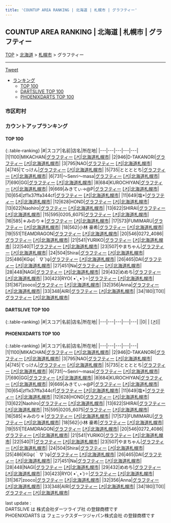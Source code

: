 ```yaml
---
title: 'COUNTUP AREA RANKING | 北海道 | 札幌市 | グラフティー'
---
```

## COUNTUP AREA RANKING | 北海道 | 札幌市 | グラフティー

[TOP](/darts/rank/) > [北海道](/darts/rank/北海道/) > [札幌市](/darts/rank/北海道/札幌市/) > グラフティー

___

<a href="https://twitter.com/share?ref_src=twsrc%5Etfw" data-text="COUNTUP AREA RANKING | 北海道札幌市グラフティー" class="twitter-share-button" data-hashtags="DARTSLIVE,PHOENIXDARTS,darts,ダーツ" data-show-count="false">Tweet</a>

* [ランキング](#カウントアップランキング)
    * [TOP 100](#top-100)
    * [DARTSLIVE TOP 100](#dartslive-top-100)
    * [PHOENIXDARTS TOP 100](#phoenixdarts-top-100)

### 市区町村

<ul>

</ul>

### カウントアップランキング

#### TOP 100



{:.table-ranking}
|#|スコア|名前|店名|所在地|
|---|---|---|---|---|
|1|1100|<span class="rank-name-pd">MIKACHAN</span>|<a href="/darts/rank/shops/10768.html">グラフティー</a> <a href="https://vs.phoenixdarts.com/jp/shop/shopDetailInfo/s_10768?s_seq=10768">[↗]</a>|<a href="/darts/rank/北海道/札幌市">北海道札幌市</a>|
|2|946|<span class="rank-name-pd">D-TAKANORI</span>|<a href="/darts/rank/shops/10768.html">グラフティー</a> <a href="https://vs.phoenixdarts.com/jp/shop/shopDetailInfo/s_10768?s_seq=10768">[↗]</a>|<a href="/darts/rank/北海道/札幌市">北海道札幌市</a>|
|3|795|<span class="rank-name-pd">NAO</span>|<a href="/darts/rank/shops/10768.html">グラフティー</a> <a href="https://vs.phoenixdarts.com/jp/shop/shopDetailInfo/s_10768?s_seq=10768">[↗]</a>|<a href="/darts/rank/北海道/札幌市">北海道札幌市</a>|
|4|745|<span class="rank-name-pd">てっけん</span>|<a href="/darts/rank/shops/10768.html">グラフティー</a> <a href="https://vs.phoenixdarts.com/jp/shop/shopDetailInfo/s_10768?s_seq=10768">[↗]</a>|<a href="/darts/rank/北海道/札幌市">北海道札幌市</a>|
|5|735|<span class="rank-name-pd">ととととち</span>|<a href="/darts/rank/shops/10768.html">グラフティー</a> <a href="https://vs.phoenixdarts.com/jp/shop/shopDetailInfo/s_10768?s_seq=10768">[↗]</a>|<a href="/darts/rank/北海道/札幌市">北海道札幌市</a>|
|6|731|<span class="rank-name-pd">〜Senri〜masa</span>|<a href="/darts/rank/shops/10768.html">グラフティー</a> <a href="https://vs.phoenixdarts.com/jp/shop/shopDetailInfo/s_10768?s_seq=10768">[↗]</a>|<a href="/darts/rank/北海道/札幌市">北海道札幌市</a>|
|7|690|<span class="rank-name-pd">GG</span>|<a href="/darts/rank/shops/10768.html">グラフティー</a> <a href="https://vs.phoenixdarts.com/jp/shop/shopDetailInfo/s_10768?s_seq=10768">[↗]</a>|<a href="/darts/rank/北海道/札幌市">北海道札幌市</a>|
|8|684|<span class="rank-name-pd">KUROCHIYAN</span>|<a href="/darts/rank/shops/10768.html">グラフティー</a> <a href="https://vs.phoenixdarts.com/jp/shop/shopDetailInfo/s_10768?s_seq=10768">[↗]</a>|<a href="/darts/rank/北海道/札幌市">北海道札幌市</a>|
|9|669|<span class="rank-name-pd">みきてぃ→@P</span>|<a href="/darts/rank/shops/10768.html">グラフティー</a> <a href="https://vs.phoenixdarts.com/jp/shop/shopDetailInfo/s_10768?s_seq=10768">[↗]</a>|<a href="/darts/rank/北海道/札幌市">北海道札幌市</a>|
|10|654|<span class="rank-name-pd">zf1x37ffa344cf</span>|<a href="/darts/rank/shops/10768.html">グラフティー</a> <a href="https://vs.phoenixdarts.com/jp/shop/shopDetailInfo/s_10768?s_seq=10768">[↗]</a>|<a href="/darts/rank/北海道/札幌市">北海道札幌市</a>|
|11|649|<span class="rank-name-pd">塩*</span>|<a href="/darts/rank/shops/10768.html">グラフティー</a> <a href="https://vs.phoenixdarts.com/jp/shop/shopDetailInfo/s_10768?s_seq=10768">[↗]</a>|<a href="/darts/rank/北海道/札幌市">北海道札幌市</a>|
|12|628|<span class="rank-name-pd">HOND</span>|<a href="/darts/rank/shops/10768.html">グラフティー</a> <a href="https://vs.phoenixdarts.com/jp/shop/shopDetailInfo/s_10768?s_seq=10768">[↗]</a>|<a href="/darts/rank/北海道/札幌市">北海道札幌市</a>|
|13|622|<span class="rank-name-pd">Naohiro</span>|<a href="/darts/rank/shops/10768.html">グラフティー</a> <a href="https://vs.phoenixdarts.com/jp/shop/shopDetailInfo/s_10768?s_seq=10768">[↗]</a>|<a href="/darts/rank/北海道/札幌市">北海道札幌市</a>|
|13|622|<span class="rank-name-pd">SHIRAI</span>|<a href="/darts/rank/shops/10768.html">グラフティー</a> <a href="https://vs.phoenixdarts.com/jp/shop/shopDetailInfo/s_10768?s_seq=10768">[↗]</a>|<a href="/darts/rank/北海道/札幌市">北海道札幌市</a>|
|15|595|<span class="rank-name-pd">0205_6075</span>|<a href="/darts/rank/shops/10768.html">グラフティー</a> <a href="https://vs.phoenixdarts.com/jp/shop/shopDetailInfo/s_10768?s_seq=10768">[↗]</a>|<a href="/darts/rank/北海道/札幌市">北海道札幌市</a>|
|16|585|<span class="rank-name-pd">＊みのり＊</span>|<a href="/darts/rank/shops/10768.html">グラフティー</a> <a href="https://vs.phoenixdarts.com/jp/shop/shopDetailInfo/s_10768?s_seq=10768">[↗]</a>|<a href="/darts/rank/北海道/札幌市">北海道札幌市</a>|
|17|573|<span class="rank-name-pd">FUMIMARU</span>|<a href="/darts/rank/shops/10768.html">グラフティー</a> <a href="https://vs.phoenixdarts.com/jp/shop/shopDetailInfo/s_10768?s_seq=10768">[↗]</a>|<a href="/darts/rank/北海道/札幌市">北海道札幌市</a>|
|18|562|<span class="rank-name-pd">小林 豪希</span>|<a href="/darts/rank/shops/10768.html">グラフティー</a> <a href="https://vs.phoenixdarts.com/jp/shop/shopDetailInfo/s_10768?s_seq=10768">[↗]</a>|<a href="/darts/rank/北海道/札幌市">北海道札幌市</a>|
|19|551|<span class="rank-name-pd">TEAMDRAGON</span>|<a href="/darts/rank/shops/10768.html">グラフティー</a> <a href="https://vs.phoenixdarts.com/jp/shop/shopDetailInfo/s_10768?s_seq=10768">[↗]</a>|<a href="/darts/rank/北海道/札幌市">北海道札幌市</a>|
|20|546|<span class="rank-name-pd">0272_4086</span>|<a href="/darts/rank/shops/10768.html">グラフティー</a> <a href="https://vs.phoenixdarts.com/jp/shop/shopDetailInfo/s_10768?s_seq=10768">[↗]</a>|<a href="/darts/rank/北海道/札幌市">北海道札幌市</a>|
|21|541|<span class="rank-name-pd">YURIKO</span>|<a href="/darts/rank/shops/10768.html">グラフティー</a> <a href="https://vs.phoenixdarts.com/jp/shop/shopDetailInfo/s_10768?s_seq=10768">[↗]</a>|<a href="/darts/rank/北海道/札幌市">北海道札幌市</a>|
|22|540|<span class="rank-name-pd">T</span>|<a href="/darts/rank/shops/10768.html">グラフティー</a> <a href="https://vs.phoenixdarts.com/jp/shop/shopDetailInfo/s_10768?s_seq=10768">[↗]</a>|<a href="/darts/rank/北海道/札幌市">北海道札幌市</a>|
|23|507|<span class="rank-name-pd">やまちゃん</span>|<a href="/darts/rank/shops/10768.html">グラフティー</a> <a href="https://vs.phoenixdarts.com/jp/shop/shopDetailInfo/s_10768?s_seq=10768">[↗]</a>|<a href="/darts/rank/北海道/札幌市">北海道札幌市</a>|
|24|504|<span class="rank-name-pd">Shirai</span>|<a href="/darts/rank/shops/10768.html">グラフティー</a> <a href="https://vs.phoenixdarts.com/jp/shop/shopDetailInfo/s_10768?s_seq=10768">[↗]</a>|<a href="/darts/rank/北海道/札幌市">北海道札幌市</a>|
|25|486|<span class="rank-name-pd">KGψ(｀∇´)ψ</span>|<a href="/darts/rank/shops/10768.html">グラフティー</a> <a href="https://vs.phoenixdarts.com/jp/shop/shopDetailInfo/s_10768?s_seq=10768">[↗]</a>|<a href="/darts/rank/北海道/札幌市">北海道札幌市</a>|
|26|465|<span class="rank-name-pd">DAI</span>|<a href="/darts/rank/shops/10768.html">グラフティー</a> <a href="https://vs.phoenixdarts.com/jp/shop/shopDetailInfo/s_10768?s_seq=10768">[↗]</a>|<a href="/darts/rank/北海道/札幌市">北海道札幌市</a>|
|27|451|<span class="rank-name-pd">Na</span>|<a href="/darts/rank/shops/10768.html">グラフティー</a> <a href="https://vs.phoenixdarts.com/jp/shop/shopDetailInfo/s_10768?s_seq=10768">[↗]</a>|<a href="/darts/rank/北海道/札幌市">北海道札幌市</a>|
|28|448|<span class="rank-name-pd">NAGI</span>|<a href="/darts/rank/shops/10768.html">グラフティー</a> <a href="https://vs.phoenixdarts.com/jp/shop/shopDetailInfo/s_10768?s_seq=10768">[↗]</a>|<a href="/darts/rank/北海道/札幌市">北海道札幌市</a>|
|29|432|<span class="rank-name-pd">めめち</span>|<a href="/darts/rank/shops/10768.html">グラフティー</a> <a href="https://vs.phoenixdarts.com/jp/shop/shopDetailInfo/s_10768?s_seq=10768">[↗]</a>|<a href="/darts/rank/北海道/札幌市">北海道札幌市</a>|
|30|423|<span class="rank-name-pd">RYO( •̀ .̫ •́ )✧</span>|<a href="/darts/rank/shops/10768.html">グラフティー</a> <a href="https://vs.phoenixdarts.com/jp/shop/shopDetailInfo/s_10768?s_seq=10768">[↗]</a>|<a href="/darts/rank/北海道/札幌市">北海道札幌市</a>|
|31|367|<span class="rank-name-pd">zooco</span>|<a href="/darts/rank/shops/10768.html">グラフティー</a> <a href="https://vs.phoenixdarts.com/jp/shop/shopDetailInfo/s_10768?s_seq=10768">[↗]</a>|<a href="/darts/rank/北海道/札幌市">北海道札幌市</a>|
|32|356|<span class="rank-name-pd">Anna</span>|<a href="/darts/rank/shops/10768.html">グラフティー</a> <a href="https://vs.phoenixdarts.com/jp/shop/shopDetailInfo/s_10768?s_seq=10768">[↗]</a>|<a href="/darts/rank/北海道/札幌市">北海道札幌市</a>|
|33|348|<span class="rank-name-pd">AIRI</span>|<a href="/darts/rank/shops/10768.html">グラフティー</a> <a href="https://vs.phoenixdarts.com/jp/shop/shopDetailInfo/s_10768?s_seq=10768">[↗]</a>|<a href="/darts/rank/北海道/札幌市">北海道札幌市</a>|
|34|180|<span class="rank-name-pd">[T0I]</span>|<a href="/darts/rank/shops/10768.html">グラフティー</a> <a href="https://vs.phoenixdarts.com/jp/shop/shopDetailInfo/s_10768?s_seq=10768">[↗]</a>|<a href="/darts/rank/北海道/札幌市">北海道札幌市</a>|


#### DARTSLIVE TOP 100



{:.table-ranking}
|#|スコア|名前|店名|所在地|
|---|---|---|---|---|
||0|<span class="rank-name-dl"> </span>|<a href="/darts/rank/shops/.html"></a> <a href="">[↗]</a>|<a href="/darts/rank//"></a>|


#### PHOENIXDARTS TOP 100



{:.table-ranking}
|#|スコア|名前|店名|所在地|
|---|---|---|---|---|
|1|1100|<span class="rank-name-pd">MIKACHAN</span>|<a href="/darts/rank/shops/10768.html">グラフティー</a> <a href="https://vs.phoenixdarts.com/jp/shop/shopDetailInfo/s_10768?s_seq=10768">[↗]</a>|<a href="/darts/rank/北海道/札幌市">北海道札幌市</a>|
|2|946|<span class="rank-name-pd">D-TAKANORI</span>|<a href="/darts/rank/shops/10768.html">グラフティー</a> <a href="https://vs.phoenixdarts.com/jp/shop/shopDetailInfo/s_10768?s_seq=10768">[↗]</a>|<a href="/darts/rank/北海道/札幌市">北海道札幌市</a>|
|3|795|<span class="rank-name-pd">NAO</span>|<a href="/darts/rank/shops/10768.html">グラフティー</a> <a href="https://vs.phoenixdarts.com/jp/shop/shopDetailInfo/s_10768?s_seq=10768">[↗]</a>|<a href="/darts/rank/北海道/札幌市">北海道札幌市</a>|
|4|745|<span class="rank-name-pd">てっけん</span>|<a href="/darts/rank/shops/10768.html">グラフティー</a> <a href="https://vs.phoenixdarts.com/jp/shop/shopDetailInfo/s_10768?s_seq=10768">[↗]</a>|<a href="/darts/rank/北海道/札幌市">北海道札幌市</a>|
|5|735|<span class="rank-name-pd">ととととち</span>|<a href="/darts/rank/shops/10768.html">グラフティー</a> <a href="https://vs.phoenixdarts.com/jp/shop/shopDetailInfo/s_10768?s_seq=10768">[↗]</a>|<a href="/darts/rank/北海道/札幌市">北海道札幌市</a>|
|6|731|<span class="rank-name-pd">〜Senri〜masa</span>|<a href="/darts/rank/shops/10768.html">グラフティー</a> <a href="https://vs.phoenixdarts.com/jp/shop/shopDetailInfo/s_10768?s_seq=10768">[↗]</a>|<a href="/darts/rank/北海道/札幌市">北海道札幌市</a>|
|7|690|<span class="rank-name-pd">GG</span>|<a href="/darts/rank/shops/10768.html">グラフティー</a> <a href="https://vs.phoenixdarts.com/jp/shop/shopDetailInfo/s_10768?s_seq=10768">[↗]</a>|<a href="/darts/rank/北海道/札幌市">北海道札幌市</a>|
|8|684|<span class="rank-name-pd">KUROCHIYAN</span>|<a href="/darts/rank/shops/10768.html">グラフティー</a> <a href="https://vs.phoenixdarts.com/jp/shop/shopDetailInfo/s_10768?s_seq=10768">[↗]</a>|<a href="/darts/rank/北海道/札幌市">北海道札幌市</a>|
|9|669|<span class="rank-name-pd">みきてぃ→@P</span>|<a href="/darts/rank/shops/10768.html">グラフティー</a> <a href="https://vs.phoenixdarts.com/jp/shop/shopDetailInfo/s_10768?s_seq=10768">[↗]</a>|<a href="/darts/rank/北海道/札幌市">北海道札幌市</a>|
|10|654|<span class="rank-name-pd">zf1x37ffa344cf</span>|<a href="/darts/rank/shops/10768.html">グラフティー</a> <a href="https://vs.phoenixdarts.com/jp/shop/shopDetailInfo/s_10768?s_seq=10768">[↗]</a>|<a href="/darts/rank/北海道/札幌市">北海道札幌市</a>|
|11|649|<span class="rank-name-pd">塩*</span>|<a href="/darts/rank/shops/10768.html">グラフティー</a> <a href="https://vs.phoenixdarts.com/jp/shop/shopDetailInfo/s_10768?s_seq=10768">[↗]</a>|<a href="/darts/rank/北海道/札幌市">北海道札幌市</a>|
|12|628|<span class="rank-name-pd">HOND</span>|<a href="/darts/rank/shops/10768.html">グラフティー</a> <a href="https://vs.phoenixdarts.com/jp/shop/shopDetailInfo/s_10768?s_seq=10768">[↗]</a>|<a href="/darts/rank/北海道/札幌市">北海道札幌市</a>|
|13|622|<span class="rank-name-pd">Naohiro</span>|<a href="/darts/rank/shops/10768.html">グラフティー</a> <a href="https://vs.phoenixdarts.com/jp/shop/shopDetailInfo/s_10768?s_seq=10768">[↗]</a>|<a href="/darts/rank/北海道/札幌市">北海道札幌市</a>|
|13|622|<span class="rank-name-pd">SHIRAI</span>|<a href="/darts/rank/shops/10768.html">グラフティー</a> <a href="https://vs.phoenixdarts.com/jp/shop/shopDetailInfo/s_10768?s_seq=10768">[↗]</a>|<a href="/darts/rank/北海道/札幌市">北海道札幌市</a>|
|15|595|<span class="rank-name-pd">0205_6075</span>|<a href="/darts/rank/shops/10768.html">グラフティー</a> <a href="https://vs.phoenixdarts.com/jp/shop/shopDetailInfo/s_10768?s_seq=10768">[↗]</a>|<a href="/darts/rank/北海道/札幌市">北海道札幌市</a>|
|16|585|<span class="rank-name-pd">＊みのり＊</span>|<a href="/darts/rank/shops/10768.html">グラフティー</a> <a href="https://vs.phoenixdarts.com/jp/shop/shopDetailInfo/s_10768?s_seq=10768">[↗]</a>|<a href="/darts/rank/北海道/札幌市">北海道札幌市</a>|
|17|573|<span class="rank-name-pd">FUMIMARU</span>|<a href="/darts/rank/shops/10768.html">グラフティー</a> <a href="https://vs.phoenixdarts.com/jp/shop/shopDetailInfo/s_10768?s_seq=10768">[↗]</a>|<a href="/darts/rank/北海道/札幌市">北海道札幌市</a>|
|18|562|<span class="rank-name-pd">小林 豪希</span>|<a href="/darts/rank/shops/10768.html">グラフティー</a> <a href="https://vs.phoenixdarts.com/jp/shop/shopDetailInfo/s_10768?s_seq=10768">[↗]</a>|<a href="/darts/rank/北海道/札幌市">北海道札幌市</a>|
|19|551|<span class="rank-name-pd">TEAMDRAGON</span>|<a href="/darts/rank/shops/10768.html">グラフティー</a> <a href="https://vs.phoenixdarts.com/jp/shop/shopDetailInfo/s_10768?s_seq=10768">[↗]</a>|<a href="/darts/rank/北海道/札幌市">北海道札幌市</a>|
|20|546|<span class="rank-name-pd">0272_4086</span>|<a href="/darts/rank/shops/10768.html">グラフティー</a> <a href="https://vs.phoenixdarts.com/jp/shop/shopDetailInfo/s_10768?s_seq=10768">[↗]</a>|<a href="/darts/rank/北海道/札幌市">北海道札幌市</a>|
|21|541|<span class="rank-name-pd">YURIKO</span>|<a href="/darts/rank/shops/10768.html">グラフティー</a> <a href="https://vs.phoenixdarts.com/jp/shop/shopDetailInfo/s_10768?s_seq=10768">[↗]</a>|<a href="/darts/rank/北海道/札幌市">北海道札幌市</a>|
|22|540|<span class="rank-name-pd">T</span>|<a href="/darts/rank/shops/10768.html">グラフティー</a> <a href="https://vs.phoenixdarts.com/jp/shop/shopDetailInfo/s_10768?s_seq=10768">[↗]</a>|<a href="/darts/rank/北海道/札幌市">北海道札幌市</a>|
|23|507|<span class="rank-name-pd">やまちゃん</span>|<a href="/darts/rank/shops/10768.html">グラフティー</a> <a href="https://vs.phoenixdarts.com/jp/shop/shopDetailInfo/s_10768?s_seq=10768">[↗]</a>|<a href="/darts/rank/北海道/札幌市">北海道札幌市</a>|
|24|504|<span class="rank-name-pd">Shirai</span>|<a href="/darts/rank/shops/10768.html">グラフティー</a> <a href="https://vs.phoenixdarts.com/jp/shop/shopDetailInfo/s_10768?s_seq=10768">[↗]</a>|<a href="/darts/rank/北海道/札幌市">北海道札幌市</a>|
|25|486|<span class="rank-name-pd">KGψ(｀∇´)ψ</span>|<a href="/darts/rank/shops/10768.html">グラフティー</a> <a href="https://vs.phoenixdarts.com/jp/shop/shopDetailInfo/s_10768?s_seq=10768">[↗]</a>|<a href="/darts/rank/北海道/札幌市">北海道札幌市</a>|
|26|465|<span class="rank-name-pd">DAI</span>|<a href="/darts/rank/shops/10768.html">グラフティー</a> <a href="https://vs.phoenixdarts.com/jp/shop/shopDetailInfo/s_10768?s_seq=10768">[↗]</a>|<a href="/darts/rank/北海道/札幌市">北海道札幌市</a>|
|27|451|<span class="rank-name-pd">Na</span>|<a href="/darts/rank/shops/10768.html">グラフティー</a> <a href="https://vs.phoenixdarts.com/jp/shop/shopDetailInfo/s_10768?s_seq=10768">[↗]</a>|<a href="/darts/rank/北海道/札幌市">北海道札幌市</a>|
|28|448|<span class="rank-name-pd">NAGI</span>|<a href="/darts/rank/shops/10768.html">グラフティー</a> <a href="https://vs.phoenixdarts.com/jp/shop/shopDetailInfo/s_10768?s_seq=10768">[↗]</a>|<a href="/darts/rank/北海道/札幌市">北海道札幌市</a>|
|29|432|<span class="rank-name-pd">めめち</span>|<a href="/darts/rank/shops/10768.html">グラフティー</a> <a href="https://vs.phoenixdarts.com/jp/shop/shopDetailInfo/s_10768?s_seq=10768">[↗]</a>|<a href="/darts/rank/北海道/札幌市">北海道札幌市</a>|
|30|423|<span class="rank-name-pd">RYO( •̀ .̫ •́ )✧</span>|<a href="/darts/rank/shops/10768.html">グラフティー</a> <a href="https://vs.phoenixdarts.com/jp/shop/shopDetailInfo/s_10768?s_seq=10768">[↗]</a>|<a href="/darts/rank/北海道/札幌市">北海道札幌市</a>|
|31|367|<span class="rank-name-pd">zooco</span>|<a href="/darts/rank/shops/10768.html">グラフティー</a> <a href="https://vs.phoenixdarts.com/jp/shop/shopDetailInfo/s_10768?s_seq=10768">[↗]</a>|<a href="/darts/rank/北海道/札幌市">北海道札幌市</a>|
|32|356|<span class="rank-name-pd">Anna</span>|<a href="/darts/rank/shops/10768.html">グラフティー</a> <a href="https://vs.phoenixdarts.com/jp/shop/shopDetailInfo/s_10768?s_seq=10768">[↗]</a>|<a href="/darts/rank/北海道/札幌市">北海道札幌市</a>|
|33|348|<span class="rank-name-pd">AIRI</span>|<a href="/darts/rank/shops/10768.html">グラフティー</a> <a href="https://vs.phoenixdarts.com/jp/shop/shopDetailInfo/s_10768?s_seq=10768">[↗]</a>|<a href="/darts/rank/北海道/札幌市">北海道札幌市</a>|
|34|180|<span class="rank-name-pd">[T0I]</span>|<a href="/darts/rank/shops/10768.html">グラフティー</a> <a href="https://vs.phoenixdarts.com/jp/shop/shopDetailInfo/s_10768?s_seq=10768">[↗]</a>|<a href="/darts/rank/北海道/札幌市">北海道札幌市</a>|


<div class="footer border-top border-gray-light mt-5 pt-3 text-right text-gray">
    last update : <span style="font-weight: italic" id="foot_last_modified"></span><br />
    DARTSLIVE は 株式会社ダーツライブ社 の登録商標です<br />
    PHOENIXDARTS は フェニックスダーツジャパン株式会社 の登録商標です<br />
</div>

<script src="https://cdnjs.cloudflare.com/ajax/libs/jquery.tablesorter/2.31.3/js/jquery.tablesorter.min.js" integrity="sha512-qzgd5cYSZcosqpzpn7zF2ZId8f/8CHmFKZ8j7mU4OUXTNRd5g+ZHBPsgKEwoqxCtdQvExE5LprwwPAgoicguNg==" crossorigin="anonymous" referrerpolicy="no-referrer"></script>
<link rel="stylesheet" href="https://cdnjs.cloudflare.com/ajax/libs/jquery.tablesorter/2.31.3/css/theme.default.min.css" integrity="sha512-wghhOJkjQX0Lh3NSWvNKeZ0ZpNn+SPVXX1Qyc9OCaogADktxrBiBdKGDoqVUOyhStvMBmJQ8ZdMHiR3wuEq8+w==" crossorigin="anonymous" referrerpolicy="no-referrer" />
<script>
$(function() {
    $(".table-ranking").tablesorter({sortList:[[0, 0]]});
    $("#foot_last_modified").text(formatDate(new Date(document.lastModified), 'yyyy-MM-dd HH:mm:ss'));
});
</script>

<script async src="https://platform.twitter.com/widgets.js" charset="utf-8"></script>